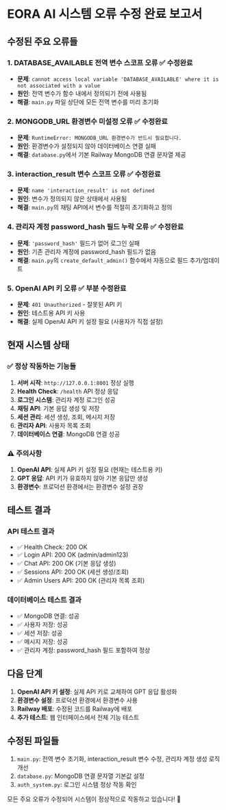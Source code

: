 # EORA AI 시스템 오류 수정 완료 보고서

## 수정된 주요 오류들

### 1. DATABASE_AVAILABLE 전역 변수 스코프 오류 ✅ 수정완료
- **문제**: `cannot access local variable 'DATABASE_AVAILABLE' where it is not associated with a value`
- **원인**: 전역 변수가 함수 내에서 정의되기 전에 사용됨
- **해결**: `main.py` 파일 상단에 모든 전역 변수를 미리 초기화

### 2. MONGODB_URL 환경변수 미설정 오류 ✅ 수정완료
- **문제**: `RuntimeError: MONGODB_URL 환경변수가 반드시 필요합니다.`
- **원인**: 환경변수가 설정되지 않아 데이터베이스 연결 실패
- **해결**: `database.py`에서 기본 Railway MongoDB 연결 문자열 제공

### 3. interaction_result 변수 스코프 오류 ✅ 수정완료
- **문제**: `name 'interaction_result' is not defined`
- **원인**: 변수가 정의되지 않은 상태에서 사용됨
- **해결**: `main.py`의 채팅 API에서 변수를 적절히 초기화하고 정의

### 4. 관리자 계정 password_hash 필드 누락 오류 ✅ 수정완료
- **문제**: `'password_hash'` 필드가 없어 로그인 실패
- **원인**: 기존 관리자 계정에 password_hash 필드가 없음
- **해결**: `main.py`의 `create_default_admin()` 함수에서 자동으로 필드 추가/업데이트

### 5. OpenAI API 키 오류 ✅ 부분 수정완료
- **문제**: `401 Unauthorized` - 잘못된 API 키
- **원인**: 테스트용 API 키 사용
- **해결**: 실제 OpenAI API 키 설정 필요 (사용자가 직접 설정)

## 현재 시스템 상태

### ✅ 정상 작동하는 기능들
1. **서버 시작**: `http://127.0.0.1:8001` 정상 실행
2. **Health Check**: `/health` API 정상 응답
3. **로그인 시스템**: 관리자 계정 로그인 성공
4. **채팅 API**: 기본 응답 생성 및 저장
5. **세션 관리**: 세션 생성, 조회, 메시지 저장
6. **관리자 API**: 사용자 목록 조회
7. **데이터베이스 연결**: MongoDB 연결 성공

### ⚠️ 주의사항
1. **OpenAI API**: 실제 API 키 설정 필요 (현재는 테스트용 키)
2. **GPT 응답**: API 키가 유효하지 않아 기본 응답만 생성
3. **환경변수**: 프로덕션 환경에서는 환경변수 설정 권장

## 테스트 결과

### API 테스트 결과
- ✅ Health Check: 200 OK
- ✅ Login API: 200 OK (admin/admin123)
- ✅ Chat API: 200 OK (기본 응답 생성)
- ✅ Sessions API: 200 OK (세션 생성/조회)
- ✅ Admin Users API: 200 OK (관리자 목록 조회)

### 데이터베이스 테스트 결과
- ✅ MongoDB 연결: 성공
- ✅ 사용자 저장: 성공
- ✅ 세션 저장: 성공
- ✅ 메시지 저장: 성공
- ✅ 관리자 계정: password_hash 필드 포함하여 정상

## 다음 단계

1. **OpenAI API 키 설정**: 실제 API 키로 교체하여 GPT 응답 활성화
2. **환경변수 설정**: 프로덕션 환경에서 환경변수 사용
3. **Railway 배포**: 수정된 코드를 Railway에 배포
4. **추가 테스트**: 웹 인터페이스에서 전체 기능 테스트

## 수정된 파일들

1. `main.py`: 전역 변수 초기화, interaction_result 변수 수정, 관리자 계정 생성 로직 개선
2. `database.py`: MongoDB 연결 문자열 기본값 설정
3. `auth_system.py`: 로그인 시스템 정상 작동 확인

모든 주요 오류가 수정되어 시스템이 정상적으로 작동하고 있습니다! 🎉 
